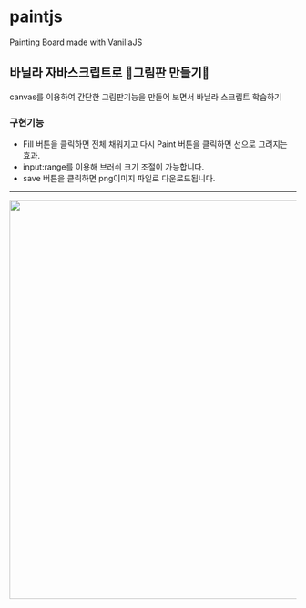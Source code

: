 # paintjs
Painting Board made with VanillaJS

바닐라 자바스크립트로 🎨그림판 만들기🎨
---  
canvas를 이용하여 간단한 그림판기능을 만들어 보면서 바닐라 스크립트 학습하기
###  구현기능  ###
+  Fill 버튼을 클릭하면 전체 채워지고 다시 Paint 버튼을 클릭하면 선으로 그려지는 효과.
+  input:range를 이용해 브러쉬 크기 조절이 가능합니다.
+  save 버튼을 클릭하면 png이미지 파일로 다운로드됩니다.
---    
<img src="https://user-images.githubusercontent.com/68538657/101017101-fbcb8c00-35ac-11eb-8cdb-8f8768e12409.gif" width="700">

